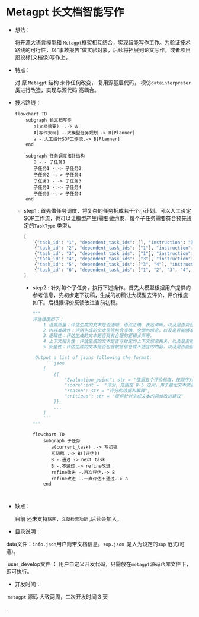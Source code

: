 

#                                   Metagpt 长文档智能写作

+ 想法：

   将开源大语言模型和 `Metagpt`框架相互结合，实现智能写作工作。为验证技术路线的可行性，以“事故报告”做实验对象，后续将拓展到论文写作，或者项目招投标(文档级)写作上。

+ 特点：

  对 原  `Metagpt` 结构 未作任何改变， 复用源基层代码，  模仿`datainterpreter` 类进行改造，实现与源代码 高耦合。

+ 技术路线：

  ```mermaid
  flowchart TD
      subgraph 长文档写作
         a(文档摘要) -.-> A
         A[写作大纲] -.大模型任务规划.-> B[Planner]
         a -.人工设计SOP工作流.-> B[Planner]
      end   
      
      subgraph 任务调度拓扑结构
         B -.- 子任务1
         子任务1 -.-> 子任务2 
         子任务2 -.-> 子任务4
         子任务1 -.-> 子任务3 
         子任务1 -.-> 子任务4
         子任务3 -.-> 子任务4 
      end
  
  ```

  + step1 : 首先做任务调度，将复杂的任务拆成若干个小计划。可以人工设定SOP工作流，也可以让模型产生(需要做约束，每个子任务需要符合预先设定的`TaskType` 类型)。

    ```python
    [
        {"task_id": "1", "dependent_task_ids": [], "instruction": "基于用户提供的材料，写背景和意义。", "task_type": "first_paragraph"}, 
        {"task_id": "2", "dependent_task_ids": ["1"], "instruction": "xxx。", "task_type": "second_paragraph"},
        {"task_id": "3", "dependent_task_ids": ["1"], "instruction": "xxx。", "task_type": "third_paragraph"},
        {"task_id": "4", "dependent_task_ids": ["3"], "instruction": "xxx。", "task_type": "forth_paragraph"}, 
        {"task_id": "5", "dependent_task_ids": ["3", "4"], "instruction": "xxx。", "task_type": "fifth_paragraph"}, 
        {"task_id": "6", "dependent_task_ids": ["1", "2", "3", "4", "5"], "instruction": "xxx。", "task_type": "last_paragraph"}
    ]
    ```

    + step2 :  针对每个子任务，执行下述操作。首先大模型根据用户提供的参考信息，先初步定下初稿，生成的初稿让大模型去评价，评价维度如下。后根据评价反馈改进当前初稿。

      ~~~python
      """
      评估维度如下：
          1.语言质量：评估生成的文本是否通顺、语法正确、表达清晰，以及是否符合预期的主题和风格。
          2.内容准确性：评估生成的文本是否包含准确、全面的信息，以及是否能够准确地回答问题或完成任务。
          3.逻辑性：评估生成的文本是否具有合理的逻辑关系等。
          4.上下文相关性：评估生成的文本是否与给定的上下文信息相关，以及是否能够根据上下文信息进行恰当的推理和推断。
          5.安全性：评估生成的文本是否包含敏感信息或不适宜的内容，以及是否能够避免产生歧视性、攻击性或恶意的言论。
      
       Output a list of jsons following the format:
           ```json
          [
              {{
                  "Evaluation_point": str = "依据五个评价标准，按顺序对 report 中的文本内容进行详细评估",
                  "score":int =  "评分，范围在 0-5 之间，用于量化文本质量",
                  "reason": str = "评分的依据和解释",
                  "critique": str = "提供针对生成文本的具体改进建议"
              }},
              ...
          ]
          ```
      """
      ~~~

      ```mermaid
      flowchart TD
          subgraph 子任务
             a(current_task) .-> 写初稿
             写初稿 .-> B((评估))
             B -.通过.-> next_task
             B -.不通过.-> refine改进
             refine改进 -.再次评估.-> B
             refine改进 -.一直评估不通过.-> a
          end   
          
      
      
      ```

+ 缺点：

   目前 还未支持`联网`，`文献检索功能` ,后续会加入。 

+ 目录说明： 

​              data文件：`info.json`用户附带文档信息。`sop.json `是人为设定的`sop` 范式(可选)。

​              user_develop文件 ： 用户自定义开发代码，只需放在`metagpt`源码仓库文件下，即可执行。

+ 开发时间：

​        `metagpt` 源码 大致两周，二次开发时间 3 天

 





























.
